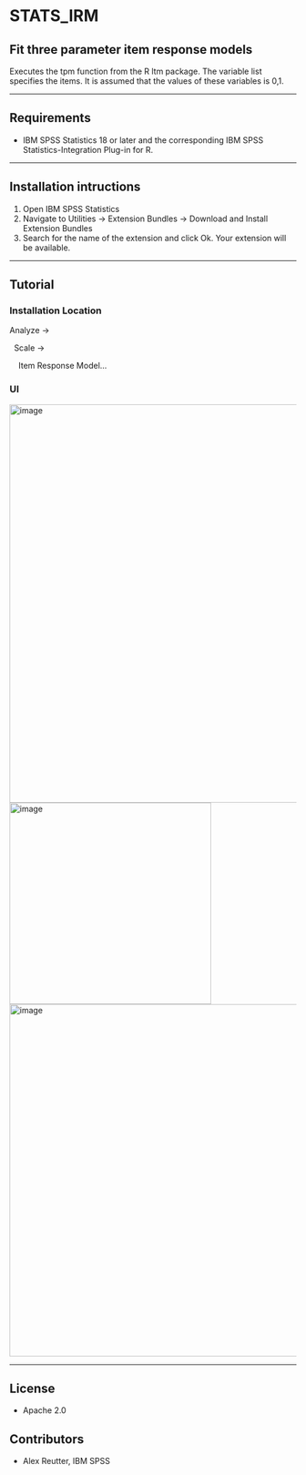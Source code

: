 # STATS_IRM
## Fit three parameter item response models
 Executes the tpm function from the R ltm package.  The variable list specifies the items.  It is assumed that the values of these variables is 0,1.

---
Requirements
----
- IBM SPSS Statistics 18 or later and the corresponding IBM SPSS Statistics-Integration Plug-in for R.

---
Installation intructions
----
1. Open IBM SPSS Statistics
2. Navigate to Utilities → Extension Bundles → Download and Install Extension Bundles
3. Search for the name of the extension and click Ok. Your extension will be available.

---
Tutorial
----

### Installation Location

Analyze →

&nbsp;&nbsp;Scale →

&nbsp;&nbsp;&nbsp;&nbsp;Item Response Model...  

### UI
<img width="700" alt="image" src="https://user-images.githubusercontent.com/19230800/196489767-f5a6397c-2848-415d-a115-04782d60545e.png">
<img width="354" alt="image" src="https://user-images.githubusercontent.com/19230800/196489826-3674c2ab-f835-4d5e-9cc4-f30595b4f357.png">
<img width="619" alt="image" src="https://user-images.githubusercontent.com/19230800/196489849-10b01947-94ec-4fca-8a1c-60a5905398ba.png">

---
License
----

- Apache 2.0
                              
Contributors
----

  - Alex Reutter, IBM SPSS
